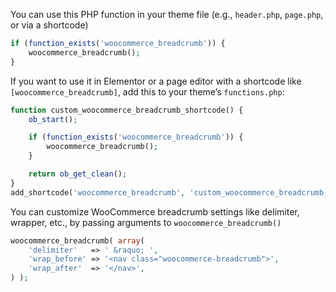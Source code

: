 You can use this PHP function in your theme file (e.g., `header.php`, `page.php`, or via a shortcode)
```php
if (function_exists('woocommerce_breadcrumb')) {
    woocommerce_breadcrumb();
}
```
If you want to use it in Elementor or a page editor with a shortcode like `[woocommerce_breadcrumb]`, add this to your theme’s `functions.php`:
```php
function custom_woocommerce_breadcrumb_shortcode() {
    ob_start();

    if (function_exists('woocommerce_breadcrumb')) {
        woocommerce_breadcrumb();
    }

    return ob_get_clean();
}
add_shortcode('woocommerce_breadcrumb', 'custom_woocommerce_breadcrumb_shortcode');
```
You can customize WooCommerce breadcrumb settings like delimiter, wrapper, etc., by passing arguments to `woocommerce_breadcrumb()`
```php
woocommerce_breadcrumb( array(
    'delimiter'   => ' &raquo; ',
    'wrap_before' => '<nav class="woocommerce-breadcrumb">',
    'wrap_after'  => '</nav>',
) );
```
